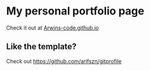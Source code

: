 # My personal portfolio page

Check it out at [Arwins-code.github.io](arwins-code.github.io)

## Like the template?

Check out https://github.com/arifszn/gitprofile
